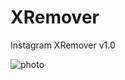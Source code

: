 # XRemover
Instagram XRemover v1.0

![photo](https://user-images.githubusercontent.com/64336807/80872255-836cb780-8cb9-11ea-8eee-d942687eddd9.jpg)
